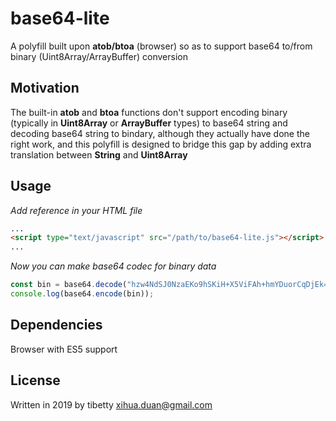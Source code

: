 # base64-lite

A polyfill built upon **atob/btoa** (browser) so as to support base64 to/from binary (Uint8Array/ArrayBuffer) conversion

## Motivation

The built-in **atob** and **btoa** functions don't support encoding binary (typically in **Uint8Array** or **ArrayBuffer** types) to base64 string and decoding base64 string to bindary, although they actually have done the right work, and this polyfill is designed to bridge this gap by adding extra translation between **String** and **Uint8Array** 

## Usage

*Add reference in your HTML file*
```html
...
<script type="text/javascript" src="/path/to/base64-lite.js"></script>
...
```

*Now you can make base64 codec for binary data*
```js
const bin = base64.decode("hzw4NdSJ0NzaEKo9hSKiH+X5ViFAh+hmYDuorCqDjEk=");
console.log(base64.encode(bin));
```

## Dependencies
Browser with ES5 support

## License
Written in 2019 by tibetty <xihua.duan@gmail.com>
